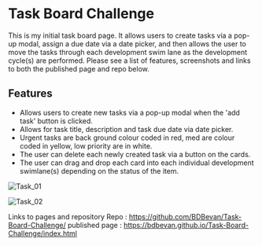 # Task Board Challenge 
This is my initial task board page. It allows users to create tasks via a pop-up modal, assign a due date via a date picker, and then allows the user to move the tasks through each development swim lane as the development cycle(s) are performed.
Please see a list of features, screenshots and links to both the published page and repo below. 


## Features

- Allows users to create new tasks via a pop-up modal when the 'add task' button is clicked.
- Allows for task title, description and task due date via date picker.
- Urgent tasks are back ground colour coded in red, med are colour coded in yellow, low priority are in white.
- The user can delete each newly created task via a button on the cards.
- The user can drag and drop each card into each individual development swimlane(s) depending on the status of the item.

![Task_01](https://github.com/BDBevan/Task-Board-Challenge/assets/47439436/abe88063-3072-4d5c-96aa-6526cbd55cf5)

![Task_02](https://github.com/BDBevan/Task-Board-Challenge/assets/47439436/a80fd117-7b38-45ac-9933-9d0c20331ba5)


Links to pages and repository
Repo : https://github.com/BDBevan/Task-Board-Challenge/
published page : https://bdbevan.github.io/Task-Board-Challenge/index.html
